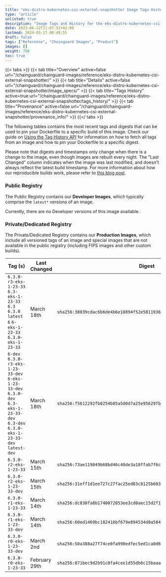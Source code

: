 ```yaml
---
title: "eks-distro-kubernetes-csi-external-snapshotter Image Tags History"
type: "article"
unlisted: true
description: "Image Tags and History for the eks-distro-kubernetes-csi-external-snapshotter Chainguard Image"
date: 2023-06-22T11:07:52+02:00
lastmod: 2024-03-27 00:48:55
draft: false
tags: ["Reference", "Chainguard Images", "Product"]
images: []
weight: 700
toc: true
---
```


{{< tabs >}}
{{< tab title="Overview" active=false url="/chainguard/chainguard-images/reference/eks-distro-kubernetes-csi-external-snapshotter/" >}}
{{< tab title="Details" active=false url="/chainguard/chainguard-images/reference/eks-distro-kubernetes-csi-external-snapshotter/image_specs/" >}}
{{< tab title="Tags History" active=true url="/chainguard/chainguard-images/reference/eks-distro-kubernetes-csi-external-snapshotter/tags_history/" >}}
{{< tab title="Provenance" active=false url="/chainguard/chainguard-images/reference/eks-distro-kubernetes-csi-external-snapshotter/provenance_info/" >}}
{{</ tabs >}}

The following tables contains the most recent tags and digests that can be used to pin your Dockerfile to a specific build of this image. Check our guide on [Using the Tag History API](/chainguard/chainguard-images/using-the-tag-history-api/) for information on how to fetch all tags from an image and how to pin your Dockerfile to a specific digest.

Please note that digests and timestamps only change when there is a change to the image, even though images are rebuilt every night. The "Last Changed" column indicates when the image was last modified, and doesn't always reflect the latest build timestamp. For more information about how our reproducible builds work, please refer to [this blog post](https://www.chainguard.dev/unchained/reproducing-chainguards-reproducible-image-builds).

### Public Registry
The Public Registry contains our **Developer Images**, which typically comprise the `latest*` versions of an image.

Currently, there are no Developer versions of this image available.

### Private/Dedicated Registry
The Private/Dedicated Registry contains our **Production Images**, which include all versioned tags of an image and special images that are not available in the public registry (including FIPS images and other custom builds).

| Tag (s)                                                                                                                                  | Last Changed  | Digest                                                                    |
|------------------------------------------------------------------------------------------------------------------------------------------|---------------|---------------------------------------------------------------------------|
|  `6.3.0-r3-eks-1-23-33` `6.3-eks-1-23-33` `6.3` `6.3.0` `latest` `6` `6-eks-1-23-33` `6.3.0-eks-1-23-33`                                 | March 18th    | `sha256:38039cdac6b6de4b6e10894f52e58119367abe12f5fe7e687c727f5b094b8c46` |
|  `6-dev` `6.3.0-r3-eks-1-23-33-dev` `6-eks-1-23-33-dev` `6.3.0-dev` `6.3-eks-1-23-33-dev` `6.3-dev` `6.3.0-eks-1-23-33-dev` `latest-dev` | March 18th    | `sha256:f5612292fb0254b85a5d0d7a25e95629fb1dd5cba06e94ba138266083774ac99` |
|  `6.3.0-r2-eks-1-23-33`                                                                                                                  | March 15th    | `sha256:73ae119849b68bd46c40de3a18ffab7f6c27165050d72cc0480b45ffe767b73e` |
|  `6.3.0-r2-eks-1-23-33-dev`                                                                                                              | March 15th    | `sha256:31eff1d1ee727c27fac25ed83c8125b603d843a7ce720e763f8302cb18971edc` |
|  `6.3.0-r1-eks-1-23-33`                                                                                                                  | March 14th    | `sha256:dc830fa8b1740072053ee3cd0aec15d2f18c9112b40f1c202f3e672bb943f46c` |
|  `6.3.0-r1-eks-1-23-33-dev`                                                                                                              | March 14th    | `sha256:60ed1469bc182416bf679e894534d0a5842f76ebf6389b07dd02d30622b91ae3` |
|  `6.3.0-r0-eks-1-23-33-dev`                                                                                                              | March 2nd     | `sha256:50a388a27f74ce0fa990edfec5ed1ca0d68c048ed53e3ee34368dc5628a2673b` |
|  `6.3.0-r0-eks-1-23-33`                                                                                                                  | February 29th | `sha256:871bec9d2b91c0fa4cee1d55db6c15baaa549b18b078ed577651cf14da14d860` |

